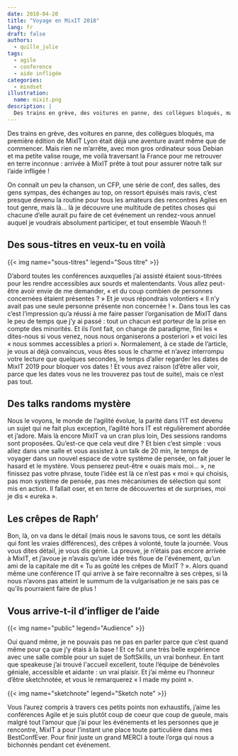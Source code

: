 ```yaml
---
date: 2018-04-20
title: "Voyage en MixIT 2018"
lang: fr
draft: false
authors:
  - quille_julie
tags:
  - agile
  - conference
  - aide infligée
categories:
  - mindset
illustration:
  name: mixit.png
description: |
  Des trains en grève, des voitures en panne, des collègues bloqués, ma première édition de MixIT Lyon était déjà une aventure avant même que de commencer. Mais rien ne m’arrête, avec mon gros ordinateur sous Debian et ma petite valise rouge, me voilà traversant la France pour me retrouver en terre inconnue : arrivée à MixIT prête à tout pour assurer notre talk sur l’aide infligée !
---
```


Des trains en grève, des voitures en panne, des collègues bloqués, ma première édition de MixIT Lyon était déjà une aventure avant même que de commencer. Mais rien ne m’arrête, avec mon gros ordinateur sous Debian et ma petite valise rouge, me voilà traversant la France pour me retrouver en terre inconnue : arrivée à MixIT prête à tout pour assurer notre talk sur l’aide infligée !

On connaît un peu la chanson, un CFP, une série de conf, des salles, des gens sympas, des échanges au top, on ressort épuisés mais ravis, c’est presque devenu la routine pour tous les amateurs des rencontres Agiles en tout genre, mais là… là je découvre une multitude de petites choses qui chacune d’elle aurait pu faire de cet événement un rendez-vous annuel auquel je voudrais absolument participer, et tout ensemble Waouh !!


## Des sous-titres en veux-tu en voilà

{{< img name="sous-titres" legend="Sous titre" >}}

D’abord toutes les conférences auxquelles j’ai assisté étaient sous-titrées pour les rendre accessibles aux sourds et malentendants. Vous allez peut-être avoir envie de me demander, « et du coup combien de personnes concernées étaient présentes ? » Et je vous répondrais volontiers « Il n’y avait pas une seule personne présente non concernée ! ». Dans tous les cas c’est l’impression qu’a réussi à me faire passer l’organisation de MixIT dans le peu de temps que j’y ai passé : tout un chacun est porteur de la prise en compte des minorités. Et ils l’ont fait, on change de paradigme, fini les « dites-nous si vous venez, nous nous organiserons a posteriori » et voici les « nous sommes accessibles a priori ». Normalement, à ce stade de l’article, je vous ai déjà convaincus, vous êtes sous le charme et n’avez interrompu votre lecture que quelques secondes, le temps d’aller regarder les dates de MixIT 2019 pour bloquer vos dates ! Et vous avez raison (d’être aller voir, parce que les dates vous ne les trouverez pas tout de suite), mais ce n’est pas tout.


## Des talks randoms mystère

Nous le voyons, le monde de l’agilité évolue, la parité dans l’IT est devenu un sujet qui ne fait plus exception, l’agilité hors IT est régulièrement abordée et j’adore. Mais là encore MixIT va un cran plus loin, Des sessions randoms sont proposées. Qu’est-ce que cela veut dire ? Et bien c’est simple : vous allez dans une salle et vous assistez à un talk de 20 min, le temps de voyager dans un nouvel espace de votre système de pensée, on fait jouer le hasard et le mystère. Vous penserez peut-être « ouais mais moi... », ne finissez pas votre phrase, toute l’idée est là ce n’est pas « moi » qui choisis, pas mon système de pensée, pas mes mécanismes de sélection qui sont mis en action. Il fallait oser, et en terre de découvertes et de surprises, moi je dis « eureka ».


## Les crêpes de Raph’

Bon, là, on va dans le détail (mais nous le savons tous, ce sont les détails qui font les vraies différences), des crêpes à volonté, toute la journée. Vous vous dites détail, je vous dis génie. La preuve, je n’étais pas encore arrivée à MixIT, et j’avoue je n’avais qu’une idée très floue de l'événement, qu’un ami de la capitale me dit « Tu as goûté les crêpes de MixIT ? ». Alors quand même une conférence IT qui arrive à se faire reconnaître à ses crèpes, si là nous n’avons pas atteint le summum de la vulgarisation je ne sais pas ce qu’ils pourraient faire de plus !


## Vous arrive-t-il d’infliger de l’aide

{{< img name="public" legend="Audience" >}}

Oui quand même, je ne pouvais pas ne pas en parler parce que c’est quand même pour ça que j’y étais à la base ! Et ce fut une très belle expérience avec une salle comble pour un sujet de SoftSkills, un vrai bonheur. En tant que speakeuse j’ai trouvé l'accueil excellent, toute l’équipe de bénévoles géniale, accessible et aidante : un vrai plaisir. Et j’ai même eu l’honneur d’être sketchnotée, et vous le remarquerez « I made my point ».

{{< img name="sketchnote" legend="Sketch note" >}}

Vous l’aurez compris à travers ces petits points non exhaustifs, j’aime les conférences Agile et je suis plutôt coup de coeur que coup de gueule, mais malgré tout l’amour que j’ai pour les événements et les personnes que je rencontre, MixIT a pour l’instant une place toute particulière dans mes BestConfEver. Pour finir juste un grand MERCI à toute l’orga qui nous a bichonnés pendant cet événement.
